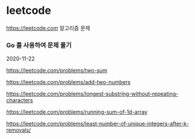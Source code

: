 # leetcode
https://leetcode.com 알고리즘 문제

<h3>Go 를 사용하여 문제 풀기</h3>

2020-11-22

https://leetcode.com/problems/two-sum

https://leetcode.com/problems/add-two-numbers

https://leetcode.com/problems/longest-substring-without-repeating-characters

https://leetcode.com/problems/running-sum-of-1d-array

https://leetcode.com/problems/least-number-of-unique-integers-after-k-removals/